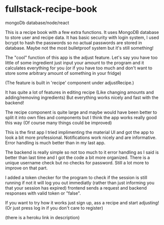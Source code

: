 # fullstack-recipe-book

mongoDb database/node/react

This is a recipe book with a few extra functions.
It uses MongoDB database to store user and recipe data.
It has basic security with login system, I used bcrypt to hash the passwords so no actual passwords are stored in database.
Maybe not the most bulletproof system but it's still something!

The "cool" function of this app is the adjust feature.
Let's say you have too little of some ingredient just input your amount to the program and it calculates everything for you 
(or if you have too much and don't want to store some arbitrary amount of something in your fridge)

(The feature is built in 'recipe' component under adjustRecipe.)

It has quite a lot of features in editing recipe (Like changing amounts and adding/removing ingredients) 
But everything works nicely and fast with the backend!

The recipe component is quite large and maybe would have been better to split it into own files and components but I think the app works really good this way
(Of course many things could be improved)

This is the first app I tried implimenting the material UI and got the app to look a bit more professional. Notifications work nicely and are informative.
Error handling is much better than in my last app.

The backend is really simple so not too much to it error handling as I said is better than last time and I got the code a bit more organized. 
There is a unique username check but no checks for password.
Still a lot more to improve on that part.

I added a token checker for the program to check if the session is still running if not it will log you out immediatly (rather than just informing you that your session has expired) frontend sends a request and backend responses with valid token or "false".

If you want to try how it works just sign up, ass a recipe and start adjusting!
(Or just press log in if you don't care to register)

(there is a heroku link in description)
